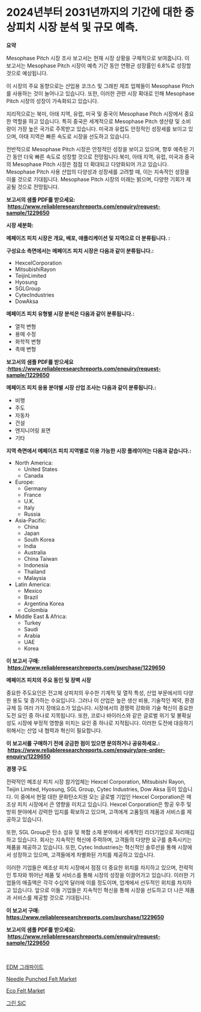 <p><h1>2024년부터 2031년까지의 기간에 대한 중상피치 시장 분석 및 규모 예측.</h1></p><p><strong>요약</strong></p>
<p><p>Mesophase Pitch 시장 조사 보고서는 현재 시장 상황을 구체적으로 보여줍니다. 이 보고서는 Mesophase Pitch 시장이 예측 기간 동안 연평균 성장률인 6.8%로 성장할 것으로 예상됩니다.</p><p>이 시장의 주요 동향으로는 산업용 코크스 및 그래핀 제조 업체들이 Mesophase Pitch를 사용하는 것이 늘어나고 있습니다. 또한, 이러한 관련 시장 확대로 인해 Mesophase Pitch 시장의 성장이 가속화되고 있습니다.</p><p>지리적으로는 북미, 아태 지역, 유럽, 미국 및 중국이 Mesophase Pitch 시장에서 중요한 역할을 하고 있습니다. 특히 중국은 세계적으로 Mesophase Pitch 생산량 및 소비량이 가장 높은 국가로 주목받고 있습니다. 미국과 유럽도 안정적인 성장세를 보이고 있으며, 아태 지역은 빠른 속도로 시장을 선도하고 있습니다.</p><p>전반적으로 Mesophase Pitch 시장은 안정적인 성장을 보이고 있으며, 향후 예측된 기간 동안 더욱 빠른 속도로 성장할 것으로 전망됩니다.북미, 아태 지역, 유럽, 미국과 중국의 Mesophase Pitch 시장은 점점 더 확대되고 다양화되어 가고 있습니다. Mesophase Pitch 사용 산업의 다양성과 성장세를 고려할 때, 이는 지속적인 성장을 이룰 것으로 기대됩니다. Mesophase Pitch 시장의 미래는 밝으며, 다양한 기회가 제공될 것으로 전망됩니다.</p></p>
<p><strong>보고서의 샘플 PDF를 받으세요: &nbsp;<a href="https://www.reliableresearchreports.com/enquiry/request-sample/1229650">https://www.reliableresearchreports.com/enquiry/request-sample/1229650</a></strong></p>
<p><strong>시장 세분화:</strong></p>
<p><strong> 메페이즈 피치 시장은 개요, 배포, 애플리케이션 및 지역으로 더 분류됩니다. :</strong></p>
<p><strong>구성요소 측면에서는 메페이즈 피치 시장은 다음과 같이 분류됩니다.:</strong></p>
<p><ul><li>HexcelCorporation</li><li>MitsubishiRayon</li><li>TeijinLimited</li><li>Hyosung</li><li>SGLGroup</li><li>CytecIndustries</li><li>DowAksa</li></ul></p>
<p><strong> 메페이즈 피치 유형별 시장 분석은 다음과 같이 분류됩니다.:</strong></p>
<p><ul><li>열적 변형</li><li>용매 수정</li><li>화학적 변형</li><li>촉매 변형</li></ul></p>
<p><strong>보고서의 샘플 PDF를 받으세요 :<a href="https://www.reliableresearchreports.com/enquiry/request-sample/1229650">https://www.reliableresearchreports.com/enquiry/request-sample/1229650</a></strong></p>
<p><strong> 메페이즈 피치 응용 분야별 시장 산업 조사는 다음과 같이 분류됩니다.:</strong></p>
<p><ul><li>비행</li><li>주도</li><li>자동차</li><li>건설</li><li>엔지니어링 표면</li><li>기타</li></ul></p>
<p><strong>지역 측면에서 메페이즈 피치 지역별로 이용 가능한 시장 플레이어는 다음과 같습니다.:</strong></p>
<p><ul>
    <li>
        North America:
        <ul>
            <li>United States</li>
            <li>Canada</li>
        </ul>
    </li>
    <li>
        Europe:
        <ul>
            <li>Germany</li>
            <li>France</li>
            <li>U.K.</li>
            <li>Italy</li>
            <li>Russia</li>
        </ul>
    </li>
    <li>
        Asia-Pacific:
        <ul>
            <li>China</li>
            <li>Japan</li>
            <li>South Korea</li>
            <li>India</li>
            <li>Australia</li>
            <li>China Taiwan</li>
            <li>Indonesia</li>
            <li>Thailand</li>
            <li>Malaysia</li>
        </ul>
    </li>
    <li>
        Latin America:
        <ul>
            <li>Mexico</li>
            <li>Brazil</li>
            <li>Argentina Korea</li>
            <li>Colombia</li>
        </ul>
    </li>
    <li>
        Middle East & Africa:
        <ul>
            <li>Turkey</li>
            <li>Saudi</li>
            <li>Arabia</li>
            <li>UAE</li>
            <li>Korea</li>
        </ul>
    </li>
    </ul></p>
<p><strong>이 보고서 구매: &nbsp;<a href="https://www.reliableresearchreports.com/purchase/1229650">https://www.reliableresearchreports.com/purchase/1229650</a></strong></p>
<p><strong>메페이즈 피치의 주요 동인 및 장벽 시장</strong></p>
<p><p>중요한 주도요인은 전고체 상피치의 우수한 기계적 및 열적 특성, 산업 부문에서의 다양한 용도 및 증가하는 수요입니다. 그러나 이 산업은 높은 생산 비용, 기술적인 제약, 환경 규제 등 여러 가지 장애요소가 있습니다. 시장에서의 경쟁력 강화와 기술 혁신이 중요한 도전 요인 중 하나로 지목됩니다. 또한, 코로나 바이러스와 같은 글로벌 위기 및 불확실성도 시장에 부정적 영향을 미치는 요인 중 하나로 지적됩니다. 이러한 도전에 대응하기 위해서는 산업 내 협력과 혁신이 필요합니다.</p></p>
<p><strong>이 보고서를 구매하기 전에 궁금한 점이 있으면 문의하거나 공유하세요.: &nbsp;<a href="https://www.reliableresearchreports.com/enquiry/pre-order-enquiry/1229650">https://www.reliableresearchreports.com/enquiry/pre-order-enquiry/1229650</a></strong></p>
<p><strong>경쟁 구도</strong></p>
<p><p>전략적인 메조상 피치 시장 참가업체는 Hexcel Corporation, Mitsubishi Rayon, Teijin Limited, Hyosung, SGL Group, Cytec Industries, Dow Aksa 등이 있습니다. 이 중에서 현절 대한 문화탄소지원 모는 글로벌 기업인 Hexcel Corporation은 메조상 피치 시장에서 큰 영향을 미치고 있습니다. Hexcel Corporation은 항공 우주 및 방위 분야에서 강력한 입지를 확보하고 있으며, 고객에게 고품질의 제품과 서비스를 제공하고 있습니다.</p><p>또한, SGL Group은 탄소 섬유 및 복합 소재 분야에서 세계적인 리더기업으로 자리매김하고 있습니다. 회사는 지속적인 혁신에 주력하며, 고객들의 다양한 요구를 충족시키는 제품을 제공하고 있습니다. 또한, Cytec Industries는 혁신적인 솔루션을 통해 시장에서 성장하고 있으며, 고객들에게 차별화된 가치를 제공하고 있습니다.</p><p>이러한 기업들은 메조상 피치 시장에서 점점 더 중요한 위치를 차지하고 있으며, 전략적인 투자와 뛰어난 제품 및 서비스를 통해 시장의 성장을 이끌어가고 있습니다. 이러한 기업들의 매출액은 각각 수십억 달러에 이를 정도이며, 업계에서 선두적인 위치를 차지하고 있습니다. 앞으로 이들 기업들은 지속적인 혁신을 통해 시장을 선도하고 더 나은 제품과 서비스를 제공할 것으로 기대됩니다.</p></p>
<p><strong>이 보고서 구매: &nbsp; <a href="https://www.reliableresearchreports.com/purchase/1229650">https://www.reliableresearchreports.com/purchase/1229650</a></strong></p>
<p><strong>보고서의 샘플 PDF를 받으세요: &nbsp;<a href="https://www.reliableresearchreports.com/enquiry/request-sample/1229650">https://www.reliableresearchreports.com/enquiry/request-sample/1229650</a></strong><strong></strong></p>
<p>&nbsp;</p>
<p><p><a href="https://github.com/oajzkywllm460/Market-Research-Report-List-1/blob/main/53642183637.md">EDM 그래파이트</a></p><p><a href="https://github.com/RickHolmes3/Market-Research-Report-List-4/blob/main/needle-punched-felt-market.md">Needle Punched Felt Market</a></p><p><a href="https://github.com/Krish2023na/Market-Research-Report-List-3/blob/main/eco-felt-market.md">Eco Felt Market</a></p><p><a href="https://github.com/vsr06p4p49/Market-Research-Report-List-1/blob/main/21072833636.md">그린 SiC</a></p></p>